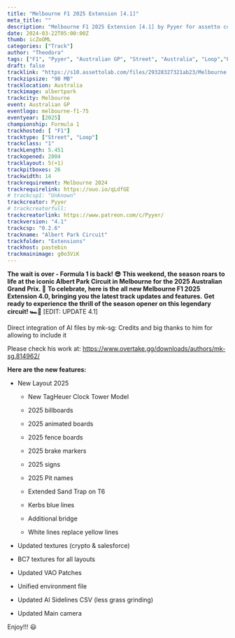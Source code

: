 ```yaml
---
title: "Melbourne F1 2025 Extension [4.1]"
meta_title: ""
description: "Melbourne F1 2025 Extension [4.1] by Pyyer for assetto corsa"
date: 2024-03-22T05:00:00Z
thumb: icZoOML
categories: ["Track"]
author: "Theodora"
tags: ["F1", "Pyyer", "Australian GP", "Street", "Australia", "Loop","F1 2025", "2025"]
draft: false
tracklink: "https://s10.assettolab.com/files/29328327321ab23/Melbourne F1 2025 Extension 4.1 Release.zip"
trackzipsize: "98 MB"
tracklocation: Australia
trackimage: albertpark
trackcity: Melbourne
event: Australian GP
eventlogo: melbourne-f1-75
eventyear: [2025]
championship: Formula 1
trackhosted: [ "F1"]
tracktype: ["Street", "Loop"]
trackclass: "1" 
trackLength: 5.451
trackopened: 2004
tracklayout: 5(+1)
trackpitboxes: 26
trackwidth: 14
trackrequirement: Melbourne 2024
trackrequirelink: https://ouo.io/qLdfGE
# trackcsp1: "Unknown"
trackcreator: Pyyer
# trackcreatorfull: 
trackcreatorlink: https://www.patreon.com/c/Pyyer/
trackversion: "4.1"
trackcsp: "0.2.6"
trackname: "Albert Park Circuit"
trackfolder: "Extensions"
trackhost: pastebin
trackmainimage: g0o3ViK
---
```


**The wait is over - Formula 1 is back! 😎** 
**This weekend, the season roars to life at the iconic Albert Park Circuit in Melbourne for the 2025 Australian Grand Prix. 🏁**
**To celebrate, here is the all new Melbourne F1 2025 Extension 4.0, bringing you the latest track updates and features.** 
**Get ready to experience the thrill of the season opener on this legendary circuit! 🏎️💨**
[EDIT:  UPDATE 4.1]

Direct integration of AI files by mk-sg: 
Credits and big thanks to him for allowing to include it

Please check his work at: 
https://www.overtake.gg/downloads/authors/mk-sg.814962/

**Here are the new features:**

- New Layout 2025

  -  New TagHeuer Clock Tower Model


  -  2025 billboards


  -  2025 animated boards


  -  2025 fence boards


  -  2025 brake markers


  -  2025 signs


  -  2025 Pit names


  -  Extended Sand Trap on T6


  -  Kerbs blue lines


  -  Additional bridge


  -  White lines replace yellow lines


- Updated textures (crypto & salesforce)

- BC7 textures for all layouts

- Updated VAO Patches

- Unified environment file

- Updated AI Sidelines CSV (less grass grinding)

- Updated Main camera


Enjoy!!! 😃


